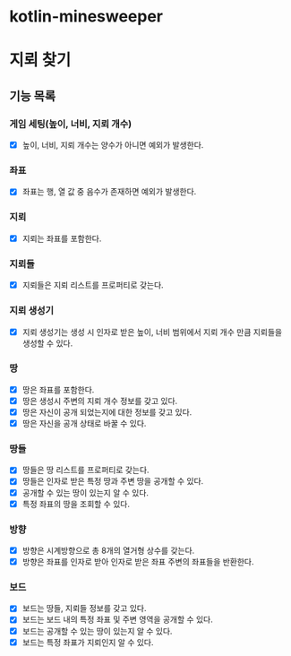 # kotlin-minesweeper


# 지뢰 찾기

## 기능 목록

### 게임 세팅(높이, 너비, 지뢰 개수)
- [x] 높이, 너비, 지뢰 개수는 양수가 아니면 예외가 발생한다.

### 좌표
- [x] 좌표는 행, 열 값 중 음수가 존재하면 예외가 발생한다.

### 지뢰
- [x] 지뢰는 좌표를 포함한다.

### 지뢰들
- [x] 지뢰들은 지뢰 리스트를 프로퍼티로 갖는다.

### 지뢰 생성기
- [x] 지뢰 생성기는 생성 시 인자로 받은 높이, 너비 범위에서 지뢰 개수 만큼 지뢰들을 생성할 수 있다.

### 땅
- [x] 땅은 좌표를 포함한다.
- [x] 땅은 생성시 주변의 지뢰 개수 정보를 갖고 있다.
- [x] 땅은 자신이 공개 되었는지에 대한 정보를 갖고 있다.
- [x] 땅은 자신을 공개 상태로 바꿀 수 있다.

### 땅들
- [x] 땅들은 땅 리스트를 프로퍼티로 갖는다.
- [x] 땅들은 인자로 받은 특정 땅과 주변 땅을 공개할 수 있다.
- [x] 공개할 수 있는 땅이 있는지 알 수 있다.
- [x] 특정 좌표의 땅을 조회할 수 있다.

### 방향
- [x] 방향은 시계방향으로 총 8개의 열거형 상수를 갖는다.
- [x] 방향은 좌표를 인자로 받아 인자로 받은 좌표 주변의 좌표들을 반환한다.

### 보드
- [x] 보드는 땅들, 지뢰들 정보를 갖고 있다.
- [x] 보드는 보드 내의 특정 좌표 및 주변 영역을 공개할 수 있다.
- [x] 보드는 공개할 수 있는 땅이 있는지 알 수 있다.
- [x] 보드는 특정 좌표가 지뢰인지 알 수 있다.
